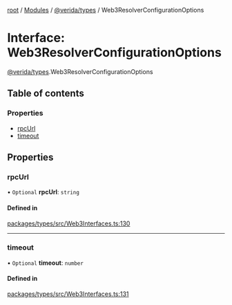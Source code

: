 [root](../README.md) / [Modules](../modules.md) / [@verida/types](../modules/verida_types.md) / Web3ResolverConfigurationOptions

# Interface: Web3ResolverConfigurationOptions

[@verida/types](../modules/verida_types.md).Web3ResolverConfigurationOptions

## Table of contents

### Properties

- [rpcUrl](verida_types.Web3ResolverConfigurationOptions.md#rpcurl)
- [timeout](verida_types.Web3ResolverConfigurationOptions.md#timeout)

## Properties

### rpcUrl

• `Optional` **rpcUrl**: `string`

#### Defined in

[packages/types/src/Web3Interfaces.ts:130](https://github.com/verida/verida-js/blob/032961c/packages/types/src/Web3Interfaces.ts#L130)

___

### timeout

• `Optional` **timeout**: `number`

#### Defined in

[packages/types/src/Web3Interfaces.ts:131](https://github.com/verida/verida-js/blob/032961c/packages/types/src/Web3Interfaces.ts#L131)
